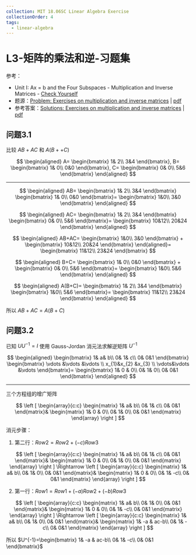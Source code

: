 ```yaml
---
collection: MIT 18.06SC Linear Algebra Exercise
collectionOrder: 4
tags:
  - linear-algebra
---
```


# L3-矩阵的乘法和逆-习题集
参考：

* Unit I: Ax = b and the Four Subspaces - Multiplication and Inverse Matrices - [Check Yourself](https://ocw.mit.edu/courses/mathematics/18-06sc-linear-algebra-fall-2011/ax-b-and-the-four-subspaces/multiplication-and-inverse-matrices/)
* 题源：[Problem: Exercises on multiplication and inverse matrices](https://ocw.mit.edu/courses/mathematics/18-06sc-linear-algebra-fall-2011/ax-b-and-the-four-subspaces/multiplication-and-inverse-matrices/MIT18_06SCF11_Ses1.3prob.pdf) | [pdf](./attachments/MIT18_06SCF11_Ses1.3prob.pdf)
* 参考答案：[Solutions: Exercises on multiplication and inverse matrices](https://ocw.mit.edu/courses/mathematics/18-06sc-linear-algebra-fall-2011/ax-b-and-the-four-subspaces/multiplication-and-inverse-matrices/MIT18_06SCF11_Ses1.3sol.pdf) | [pdf](./attachments/MIT18_06SCF11_Ses1.3sol.pdf)

## 问题3.1
比较 $AB+AC$ 和 $A(B++C)$

<!-- #region-->
$$
\begin{aligned}
A=
\begin{bmatrix}
  1& 2\\
  3&4
\end{bmatrix},
B=
\begin{bmatrix}
  1& 0\\
  0&0
\end{bmatrix},
C=
\begin{bmatrix}
  0& 0\\
  5&6
\end{bmatrix}
\end{aligned}
$$
<!-- #endregion -->

---

<!-- #region-->
$$
\begin{aligned}
AB=
\begin{bmatrix}
  1& 2\\
  3&4
\end{bmatrix}
\begin{bmatrix}
  1& 0\\
  0&0
\end{bmatrix}=
\begin{bmatrix}
  1&0\\
  3&0
\end{bmatrix}
\end{aligned}
$$
<!-- #endregion -->

<!-- #region-->
$$
\begin{aligned}
AC=
\begin{bmatrix}
  1& 2\\
  3&4
\end{bmatrix}
\begin{bmatrix}
  0& 0\\
  5&6
\end{bmatrix}=
\begin{bmatrix}
  10&12\\
  20&24
\end{bmatrix}
\end{aligned}
$$
<!-- #endregion -->

<!-- #region-->
$$
\begin{aligned}
AB+AC=
\begin{bmatrix}
  1&0\\
  3&0
\end{bmatrix}
+
\begin{bmatrix}
  10&12\\
  20&24
\end{bmatrix}
\end{aligned}=
\begin{bmatrix}
  11&12\\
  23&24
\end{bmatrix}
$$
<!-- #endregion -->

<!-- #region-->
$$
\begin{aligned}
B+C=
\begin{bmatrix}
  1& 0\\
  0&0
\end{bmatrix}
+
\begin{bmatrix}
  0& 0\\
  5&6
\end{bmatrix}=
\begin{bmatrix}
  1&0\\
  5&6
\end{bmatrix}
\end{aligned}
$$
<!-- #endregion -->

<!-- #region-->
$$
\begin{aligned}
A(B+C)=
\begin{bmatrix}
  1& 2\\
  3&4
\end{bmatrix}
\begin{bmatrix}
  1&0\\
  5&6
\end{bmatrix}=
\begin{bmatrix}
  11&12\\
  23&24
\end{bmatrix}
\end{aligned}
$$
<!-- #endregion -->

所以 $AB+AC=A(B+C)$

## 问题3.2
已知 $UU^{-1}=I$ 使用 Gauss-Jordan 消元法求解逆矩阵 $U^{-1}$

<!-- #region-->
$$
\begin{aligned}
\begin{bmatrix}
  1&  a& b\\
  0&  1& c\\
  0&  0&1
\end{bmatrix}
\begin{bmatrix}
  \vdots &\vdots  &\vdots \\
  x_{1}&x_{2}  &x_{3} \\
  \vdots&\vdots  &\vdots
\end{bmatrix}=
\begin{bmatrix}
  1& 0 & 0\\
  0&  1& 0\\
  0&  0&1
\end{bmatrix}
\end{aligned}
$$
<!-- #endregion -->

---

三个方程组的增广矩阵

<!-- #region-->
$$
\left [
\begin{array}{c:c}
\begin{matrix}
  1&  a& b\\
  0&  1& c\\
  0&  0&1
\end{matrix}&
\begin{matrix}
  1& 0 & 0\\
  0&  1& 0\\
  0&  0&1
\end{matrix}
\end{array}
\right ]
$$
<!-- #endregion -->

消元步骤：
1. 第二行：$Row2 = Row2+(-c)Row3$

<!-- #region-->
$$
\left [
\begin{array}{c:c}
\begin{matrix}
  1&  a& b\\
  0&  1& c\\
  0&  0&1
\end{matrix}&
\begin{matrix}
  1& 0 & 0\\
  0&  1& 0\\
  0&  0&1
\end{matrix}
\end{array}
\right ]
\Rightarrow
\left [
\begin{array}{c:c}
\begin{matrix}
  1&  a& b\\
  0&  1& 0\\
  0&  0&1
\end{matrix}&
\begin{matrix}
  1& 0 & 0\\
  0&  1& -c\\
  0&  0&1
\end{matrix}
\end{array}
\right ]
$$
<!-- #endregion -->

2. 第一行：$Row1=Row1+(-a)Row2+(-b)Row3$

<!-- #region-->
$$
\left [
\begin{array}{c:c}
\begin{matrix}
  1&  a& b\\
  0&  1& 0\\
  0&  0&1
\end{matrix}&
\begin{matrix}
  1& 0 & 0\\
  0&  1& -c\\
  0&  0&1
\end{matrix}
\end{array}
\right ]
\Rightarrow
\left [
\begin{array}{c:c}
\begin{matrix}
  1&  a& b\\
  0&  1& 0\\
  0&  0&1
\end{matrix}&
\begin{matrix}
  1& -a & ac-b\\
  0&  1& -c\\
  0&  0&1
\end{matrix}
\end{array}
\right ]
$$
<!-- #endregion -->

所以 $U^{-1}=\begin{bmatrix}  1& -a & ac-b\\
  0&  1& -c\\
  0&  0&1
\end{bmatrix}$